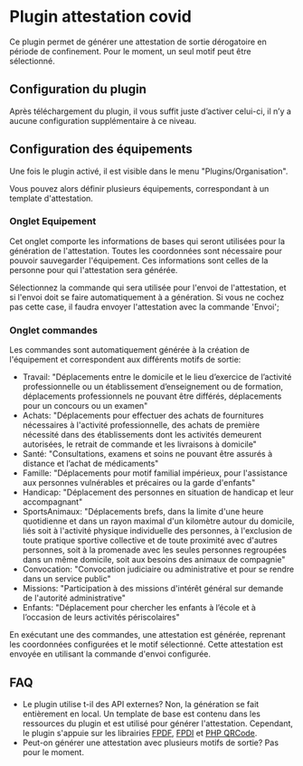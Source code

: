 
# Plugin attestation covid

Ce plugin permet de générer une attestation de sortie dérogatoire en période de confinement. Pour le moment, un seul motif peut être sélectionné.

## Configuration du plugin
Après téléchargement du plugin, il vous suffit juste d’activer celui-ci, il n’y a aucune configuration supplémentaire à ce niveau.

## Configuration des équipements
Une fois le plugin activé, il est visible dans le menu "Plugins/Organisation".

Vous pouvez alors définir plusieurs équipements, correspondant à un template d'attestation.

### Onglet Equipement
Cet onglet comporte les informations de bases qui seront utilisées pour la génération de l'attestation. Toutes les coordonnées sont nécessaire pour pouvoir sauvegarder l'équipement. Ces informations sont celles de la personne pour qui l'attestation sera générée.

Sélectionnez la commande qui sera utilisée pour l'envoi de l'attestation, et si l'envoi doit se faire automatiquement à a génération. Si vous ne cochez pas cette case, il faudra envoyer l'attestation avec la commande 'Envoi';

### Onglet commandes
Les commandes sont automatiquement générée à la création de l'équipement et correspondent aux différents motifs de sortie:
* Travail: "Déplacements entre le domicile et le lieu d’exercice de l’activité professionnelle ou un établissement d’enseignement ou de formation, déplacements professionnels ne pouvant être différés, déplacements pour un concours ou un examen"
* Achats: "Déplacements pour effectuer des achats de fournitures nécessaires à l'activité professionnelle, des achats de première nécessité dans des établissements dont les activités demeurent autorisées, le retrait de commande et les livraisons à domicile"
* Santé: "Consultations, examens et soins ne pouvant être assurés à distance et l’achat de médicaments"
* Famille: "Déplacements pour motif familial impérieux, pour l'assistance aux personnes vulnérables et précaires ou la garde d'enfants"
* Handicap: "Déplacement des personnes en situation de handicap et leur accompagnant"
* SportsAnimaux: "Déplacements brefs, dans la limite d'une heure quotidienne et dans un rayon maximal d'un kilomètre autour du domicile, liés soit à l'activité physique individuelle des personnes, à l'exclusion de toute pratique sportive collective et de toute proximité avec d'autres personnes, soit à la promenade avec les seules personnes regroupées dans un même domicile, soit aux besoins des animaux de compagnie"
* Convocation: "Convocation judiciaire ou administrative et pour se rendre dans un service public"
* Missions: "Participation à des missions d'intérêt général sur demande de l'autorité administrative"
* Enfants: "Déplacement pour chercher les enfants à l’école et à l’occasion de leurs activités périscolaires"

En exécutant une des commandes, une attestation est générée, reprenant les coordonnées configurées et le motif sélectionné. Cette attestation est envoyée en utilisant la commande d'envoi configurée.

## FAQ
* Le plugin utilise t-il des API externes?
Non, la génération se fait entièrement en local. Un template de base est contenu dans les ressources du plugin et est utilisé pour générer l'attestation.
Cependant, le plugin s'appuie sur les librairies [FPDF](http://www.fpdf.org/), [FPDI](https://www.setasign.com/products/fpdi/downloads/) et [PHP QRCode](http://phpqrcode.sourceforge.net/).
* Peut-on générer une attestation avec plusieurs motifs de sortie?
Pas pour le moment.
